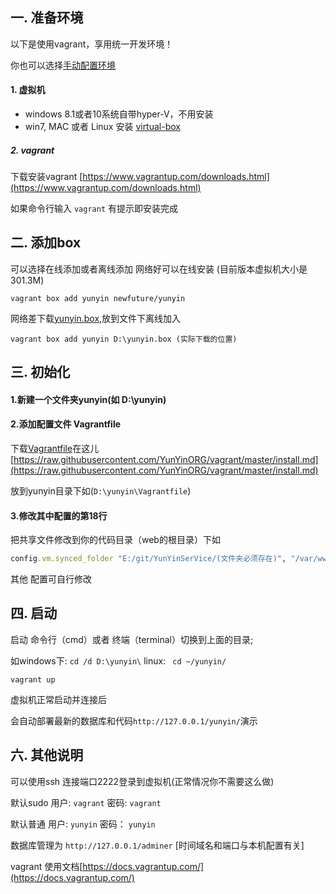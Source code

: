 ## 一. 准备环境

以下是使用vagrant，享用统一开发环境！

你也可以选择[手动配置环境](./install.md)

#### 1. 虚拟机

* windows 8.1或者10系统自带hyper-V，不用安装
* win7, MAC 或者 Linux 安装 [virtual-box](https://www.virtualbox.org/wiki/Downloads)

##### 2. vagrant
下载安装vagrant
[https://www.vagrantup.com/downloads.html](https://www.vagrantup.com/downloads.html)

如果命令行输入 `vagrant` 有提示即安装完成



##  二. 添加box

可以选择在线添加或者离线添加
网络好可以在线安装 (目前版本虚拟机大小是301.3M)
```
vagrant box add yunyin newfuture/yunyin 
```
网络差下载[yunyin.box](http://pan.baidu.com/s/1jG9zLKa),放到文件下离线加入 
```
vagrant box add yunyin D:\yunyin.box (实际下载的位置)
```


## 三. 初始化

#### 1.新建一个文件夹yunyin(如 D:\yunyin)

#### 2.添加配置文件 Vagrantfile

下载[Vagrantfile](./Vagrantfile)在这儿[https://raw.githubusercontent.com/YunYinORG/vagrant/master/install.md](https://raw.githubusercontent.com/YunYinORG/vagrant/master/install.md)

放到yunyin目录下如(`D:\yunyin\Vagrantfile`)

#### 3.修改其中配置的第18行

把共享文件修改到你的代码目录（web的根目录）下如
```ruby
config.vm.synced_folder "E:/git/YunYinSerVice/(文件夹必须存在)", "/var/www/html/"
```

其他 配置可自行修改

## 四. 启动

启动 命令行（cmd）或者 终端（terminal）切换到上面的目录;

如windows下: `cd /d D:\yunyin\`  linux: ` cd ~/yunyin/`
```
vagrant up
```

虚拟机正常启动并连接后 

会自动部署最新的数据库和代码`http://127.0.0.1/yunyin/`演示 


##

## 六. 其他说明

可以使用ssh  连接端口2222登录到虚拟机(正常情况你不需要这么做)

默认sudo 用户: `vagrant` 密码: `vagrant`

默认普通 用户: `yunyin`  密码： `yunyin` 

数据库管理为 `http://127.0.0.1/adminer` [时间域名和端口与本机配置有关]

vagrant 使用文档[https://docs.vagrantup.com/](https://docs.vagrantup.com/)